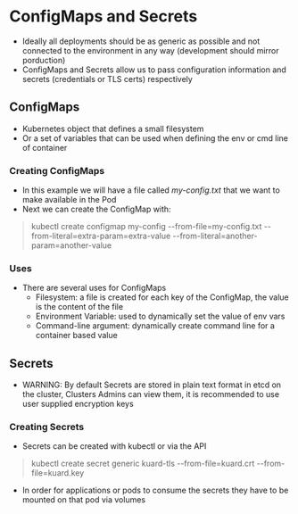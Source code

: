# ConfigMaps and Secrets

- Ideally all deployments should be as generic as possible and not connected to the environment in any way (development should mirror porduction)
- ConfigMaps and Secrets allow us to pass configuration information and secrets (credentials or TLS certs) respectively

## ConfigMaps

- Kubernetes object that defines a small filesystem 
- Or a set of variables that can be used when defining the env or cmd line of container

### Creating ConfigMaps

- In this example we will have a file called *my-config.txt* that we want to make available in the Pod
- Next we can create the ConfigMap with:

> kubectl create configmap my-config --from-file=my-config.txt --from-literal=extra-param=extra-value --from-literal=another-param=another-value

### Uses

- There are several uses for ConfigMaps
    - Filesystem: a file is created for each key of the ConfigMap, the value is the content of the file
    - Environment Variable: used to dynamically set the value of env vars
    - Command-line argument: dynamically create command line for a container based value

## Secrets

- WARNING: By default Secrets are stored in plain text format in etcd on the cluster, Clusters Admins can view them, it is recommended to use user supplied encryption keys 

### Creating Secrets

- Secrets can be created with kubectl or via the API

> kubectl create secret generic kuard-tls --from-file=kuard.crt --from-file=kuard.key

- In order for applications or pods to consume the secrets they have to be mounted on that pod via volumes